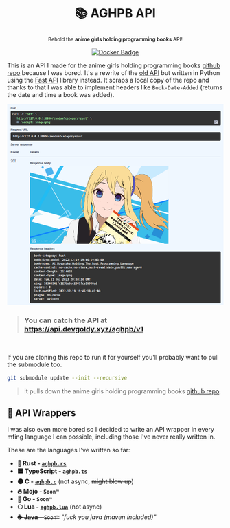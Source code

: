 <div align="center">

  # 📚 AGHPB API

  <sub>Behold the **anime girls holding programming books** API!</sub>

  [![Docker Badge](https://img.shields.io/docker/v/devgoldy/aghpb_api?label=docker)](https://hub.docker.com/r/devgoldy/aghpb_api "We're on docker!")

</div>

This is an API I made for the anime girls holding programming books [github repo](https://github.com/cat-milk/Anime-Girls-Holding-Programming-Books) because I was bored.
It's a rewrite of the [old API](https://github.com/THEGOLDENPRO/aghpb_api_legacy) but written in Python using the [Fast API](https://github.com/tiangolo/fastapi) library instead.
It scraps a local copy of the repo and thanks to that I was able to implement headers like ``Book-Date-Added`` (returns the date and time a book was added).

<img src="./assets/screenshot_1.png" width="600px">

> ### You can catch the API at https://api.devgoldy.xyz/aghpb/v1

<br>

If you are cloning this repo to run it for yourself you'll probably want to pull the submodule too.
```sh
git submodule update --init --recursive
```
> It pulls down the anime girls holding programming books [github repo](https://github.com/cat-milk/Anime-Girls-Holding-Programming-Books).

## 💫 API Wrappers
I was also even more bored so I decided to write an API wrapper in every mfing language I can possible, including those I've never really written in.

These are the languages I've written so far:
- **🦀 Rust - [``aghpb.rs``](https://github.com/THEGOLDENPRO/aghpb.rs)**
- **🟦 TypeScript - [``aghpb.ts``](https://github.com/THEGOLDENPRO/aghpb.ts)**
- **⚫ C - [``aghpb.c``](https://github.com/THEGOLDENPRO/aghpb.c)** (not async, ~~might blow up~~)
- **🔥 Mojo - ``Soon™``**
- **🔵 Go - ``Soon™``**
- **🌕 Lua - [``aghpb.lua``](https://github.com/THEGOLDENPRO/aghpb.lua)** (not async)
- ~~**☕ Java** - ``Soon™``~~ *"fuck you java (maven included)"*
